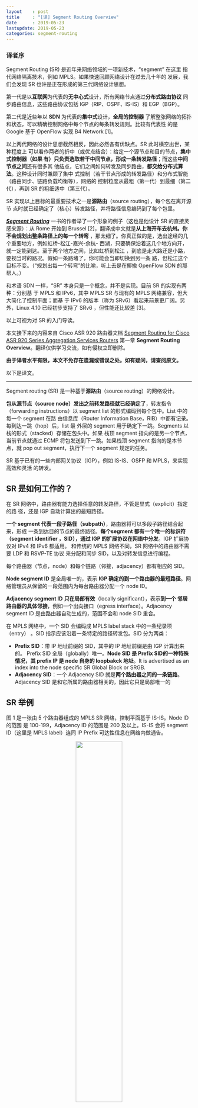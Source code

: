 ```yaml
---
layout    : post
title     : "[译] Segment Routing Overview"
date      : 2019-05-23
lastupdate: 2019-05-23
categories: segment-routing
---
```


### 译者序

Segment Routing (SR) 是近年来网络领域的一项新技术，“segment” 在这里
指代网络隔离技术，例如 MPLS。如果快速回顾网络设计在过去几十年的
发展，我们会发现 SR 也许是正在形成的第三代网络设计思想。

第一代是以**互联网**为代表的**无中心式**设计，所有网络节点通过**分布式路由协议**
同步路由信息，这些路由协议包括 IGP（RIP、OSPF、IS-IS）和 EGP（BGP）。

第二代是近些年以 **SDN** 为代表的**集中式**设计，**全局的控制器**
了解整张网络的拓扑和状态，可以精确控制网络中每个节点的每条转发规则。比较有代表性
的是 Google 基于 OpenFlow 实现 B4 Network [1]。

以上两代网络的设计思想截然相反，因此必然各有优缺点。SR 此时横空出世，某种程度上
可以看作两者的折中（或优点结合）：给定一个源节点和目的节点，**集中式控制器（如果
有）只负责选取若干中间节点，形成一条转发路径**；而这些**中间节点之间**还有很多其
他结点，它们之间如何转发及同步路由，**都交给分布式算法**。这种设计同时兼顾了集中
式控制（若干节点形成的转发路径）和分布式智能（路由同步、链路负载均衡等），网络的
控制粒度从最粗（第一代）到最细（第二代），再到 SR 的粗细适中（第三代）。

SR 实现以上目标的最重要技术之一是**源路由**（source routing），每个包在离开源节
点时就已经确定了（核心）转发路径，并将路径信息编码到了每个包里。

[***Segment Routing***](https://www.amazon.com/Segment-Routing-Part-Clarence-Filsfils-ebook/dp/B01I58LSUO)
一书的作者举了一个形象的例子（这也是他设计 SR 的直接灵感来源）：从 Rome 开始到
Brussel [2]，翻译成中文就是**从上海开车去杭州。你不会规划出整条路径上的每一个转弯**
，那太细了。你真正做的是，选出途经的几个重要地方，例如虹桥-松江-嘉兴-余杭-
西湖，只要确保沿着这几个地方向开，就一定能到达。至于两个地方之间，比如虹桥到松江
，到底是走大路还是小路，要视当时的路况。假如一条路堵了，你可能会当即切换到另一条
路，但松江这个目标不变。（“规划出每一个转弯”的比喻，听上去是在揶揄 OpenFlow SDN
的那帮人。）

和术语 SDN 一样，“SR” 本身只是一个概念，并不是实现。目前 SR 的实现有两种：分别基
于 MPLS 和 IPv6，其中 MPLS SR 与现有的 MPLS 网络兼容，但大大简化了控制平面；而基
于 IPv6 的版本（称为 SRv6）看起来前景更广阔。另外，Linux 4.10 已经初步支持了 SRv6
，但性能还比较差 [3]。

以上可视为对 SR 的入门导读。

本文接下来的内容来自 Cisco ASR 920 路由器文档 [Segment Routing for Cisco ASR 920
Series Aggregation Services
Routers](https://www.cisco.com/c/en/us/td/docs/routers/asr920/configuration/guide/segment-routing/segment-routing-book/overview.pdf)
第一章 **Segment Routing Overview**。翻译仅供学习交流，如有侵权立即删除。

**由于译者水平有限，本文不免存在遗漏或错误之处。如有疑问，请查阅原文。**

以下是译文。

----

Segment routing (SR) 是一种基于**源路由**（source routing）的网络设计。

**包从源节点（source node）发出之前转发路径就已经确定了**，转发指令（forwarding
instructions）以 segment list 的形式编码到每个包中。List 中的每一个 segment 在路
由信息库（Router Information Base，RIB）中都有记录。每到达一跳（hop）后，list 最
外层的 segment 用于确定下一跳。Segments 以栈的形式（stacked）存储在包头中。如果
栈顶 segment 指向的是另一个节点，当前节点就通过 ECMP 将包发送到下一跳。如果栈顶
segment 指向的是本节点，就 pop out segment，执行下一个 segment 规定的任务。

SR 基于已有的一些内部网关协议（IGP），例如 IS-IS、OSFP 和 MPLS，来实现高效和灵活
的转发。

## SR 是如何工作的？

在 SR 网络中，路由器有能力选择任意的转发路径，不管是显式（explicit）指定的路
径，还是 IGP 自动计算出的最短路径。

**一个 segment 代表一段子路径（subpath）**，路由器将可以多段子路径结合起来，形成
一条到达目的节点的最终路径。**每个segment 都有一个唯一的标识符（segment identifier
，SID），通过 IGP 的扩展协议在网络中分发**。IGP 扩展协议对 IPv4 和 IPv6 都适用。
和传统的 MPLS 网络不同，SR 网络中的路由器不需要 LDP 和 RSVP-TE 协议 来分配和同步
SID，以及对转发信息进行编程。

每个路由器（节点，node）和每个链路（邻接，adjacency）都有相应的 SID。

**Node segment ID** 是全局唯一的，表示 **IGP 确定的到一个路由器的最短路径**。网
络管理员从保留的一段范围内为每台路由器分配一个 node ID。

**Adjacency segment ID** **只在局部有效**（locally significant），表示**到一个
邻居路由器的具体邻接**，例如一个出向接口（egress interface）。Adjacency segment
ID 是由路由器自动生成的，范围不会和 node SID 重合。

在 MPLS 网络中，一个 SID 会编码成 MPLS label stack 中的一条纪录项（entry）
。SID 指示应该沿着一条特定的路径转发包。SID 分为两类：

* **Prefix SID**：带 IP 地址前缀的 SID，其中的 IP 地址前缀是由 IGP 计算出来的。
  Prefix SID 全局（globally）唯一。**Node SID 是 Prefix SID的一种特殊情况，其
  prefix IP 是 node 自身的 loopbakck 地址**。It is advertised
  as an index into the node specific SR Global Block or SRGB.
* **Adjacency SID**：一个 Adjacency SID 就是**两个路由器之间的一条链路**。Adjacency
  SID 是和它所属的路由器相关的，因此它只是局部唯一的

## SR 举例

图 1 是一张由 5 个路由器组成的 MPLS SR 网络，控制平面基于 IS-IS。Node ID 的范围
是 100-199，Adjacency ID 的范围是 200 及以上。IS-IS 会将 segment ID（这里是 MPLS
label）连同 IP Prefix 可达性信息在网络内做通告。

<p align="center"><img src="/assets/img/segment-routing-overview/1.png" width="50%" height="50%"></p>
<p align="center">图 1 五个路由器组成的一张 MPLS SR 网络</p>

在这个网络中，任何路由器想向路由器 E 发送流量，必须先将 103（路由器 E 的 node
SID）push 到 segment list，以便利用 IS-IS 最短路径转发流量。中间结点的MPLS 标签
交换（label-swapping）过程会保留 103 标签，直到包到达节点 E，如图 2 所示。

<p align="center"><img src="/assets/img/segment-routing-overview/2.png" width="50%" height="50%"></p>
<p align="center">图 2 MPLS 标签交换操作</p>

以上是通过 Node SID 实现的转发路径。**Adjacency segments 的行为与此不同**。例如
，如果一个包到达路由器 D，栈顶 MPLS label 是 203（D 到 E 的 adjacency SID），D
会先 pop label，然后将包转发给 E。

SIDs 可以组合成有序列表（ordered list）来实现**流量工程**（traffic engineering，
TE）。根据需求的不同，一个 segment list 可以包含：

1. 多个 adjacency segments
1. 多个 node segments
1. 多个 adjacency segments 和 node segments 的组合

上面例子还可以用 **node segments 和 adjacency segment 的组合**来实现，如图 3 所示：

1. 首先，路由器 A push label stack（104，203）到每个包
1. 然后，路由器 A 利用到最短路径和 ECMP 特性将包转发到路由器 D
1. 最后在路由器 D 经过一个显式的接口（203）到达目的地 E

整个过程中，路由器 A **无需向网络节点声明任何路径信息**（保存在每个包中）。**网
络的（配置）状态不受这条路径的影响，还是保持原来的配置**。也就是说，在保持网络状
态（配置）不变的情况下，A 设置的新路径生效（enforce）了。（作为对比，如果要在 SDN
中网络添加一条新的转发路径，那必然要对整个链路上的所有节点添加配置。）

<p align="center"><img src="/assets/img/segment-routing-overview/3.png" width="50%" height="50%"></p>
<p align="center">图 3 组合 Node segments 和 Adjacency segment 到达 E 的路径</p>

## SR 的好处

### Ready for SDN

**SR 被认为是 SDN 的首选架构之一**，而且它还是**应用工程化路由**（Application
Engineered Routing，AER）的基础。它在**基于网络的分布式智能**（例如链路和节点自
动保护）和**基于控制器的集中式智能**（例如流量优化）之间取得了很好的平衡。

SR 能够提供严格的网络**性能保证**、网络**资源的高效利用**、基于应用的交易（
application-based transactions）的高**可扩展性**。SR 使得网络**使用最少的状态信
息**（minimal state information）来满足这些需求。

SR 可以很容易地集成到基于控制器的 SDN 架构，下图是一个示例，其中的控制器负责集中
式优化，包括带宽控制。

<p align="center"><img src="/assets/img/segment-routing-overview/4.png" width="50%" height="50%"></p>
<p align="center">图 4 SDN 控制器</p>

在这个方案中，SDN 控制器了解整张网络的拓扑和flow。路由器申请到目的地的一条路
径时，声明它期望的特性，例如延迟、带宽、链路多样性。控制器据此计算出一条最优路径，
返回 segment list（例如一个 MPLS label stack）。然后路由器将这个 segment
list 编码到包头中，而控制器不需要对网络做任何额外的配置（signaling）。

### 网络无需维护任何应用状态

无需向网络添加任何应用状态（application state），segment list 就可以实现完全的网
络虚拟化。状态信息以 segment list 的形式编码在每个包中。因为**网络只需维护
segment 状态**（node/adjacency segment ID，数量非常少而且变更不频繁），因此**可
以支持非常大 —— 而且非常高频—— 的 transaction-based 的应用请求**，而不会给网络造
成任何负担。

### 简化/简单

* 当用于 MPLS 数据平面时，SR 可以通过隧道的方式将 MPLS 服务（VPN、VPLS、VPWS）
  从一个 ingress provider edge（供应商边缘路由器）送到一个 egress provider
  edge，只需要 IGP（IS-IS 或 OSPF），而不需要其他协议
* 不需要额外的协议（例如 LDP 或 RSVP）来分发标签
* 可以复用已有网络基础设施，支持 ECMP（使用 node segment ID）

### 支持快速重路由（FRR）

对任何拓扑都支持快速重路由（Fast ReRoute）。在链路或节点挂掉的情况下，MPLS 依靠
FRR 实现收敛。有了 SR 之后，**收敛时间**可以做到 `50ms` 以下。

### 适用于大规模数据中心

* 用 BGP 分发 node SID，类似于 IGP 分发 node SID
* Any node within the topology allocates the same BGP segment for the same
  switch
* 支持 ECMP 和 FRR（BGP PIC：Prefix Independent Convergence）
* 流量工程的基石之一，SRTE

### 可扩展

* 避免了 LDP database 中的成千上万的标签
* 避免了网络中成千上万的 MPLS TE LSP
* 避免了成千上万的隧道配置

### 双平面网络（Dual-plane networks）

* 支持 Dual-plane（MPLS 和 SRv6？），支持跨 plane 的转发策略（disjointness
  enforcement）
* 任播（anycast）SID 支持宏策略（macro policy），类似于：“从 node A 注入的、到达
  node Z 的 flow 1，必须经过 plane 1 到达”，“从 node A 注入的、目的是 node Z 的
  flow 2，必须经过 plane 2 转发”

### 集中式流量工程

* 控制器和编排平台可以和 SR 流量工程联动，实现集中式优化，例如 WAN 优化
* 网络变动，例如拥塞，可以触发应用重新计算 SR TE tunnel 的 placement 方式
* SR tunnel 可以由编排器通过南向接口（例如 PCE）动态编程
* 敏捷网络编程，不需要对中间结点和尾节点做任何配置，也不需要对每条 flow 做配置（
  signaling）

### Egress Peering 流量工程（EPE）

* SR 支持集中式 EPE
* 控制器指导流量从 ingress provider edge（边界路由器）和内容源（包从边界路由器开
  始转发）**依照指定的路径和接口**到达 egress provider edge
* 用 **BGP “peering” SID** 表达**源路由域内路径**（source-routed inter-domain path）
* 控制器通过 BGP Link Status（BGP-LS） EPE 路由学习 BGP peering SID 和 egress 边界路由器外部的拓扑
* 控制器编程控制 ingress 点的期望路径

### 即插即用（Plug-and-Play）部署

和当前的 MPLS 网络兼容。

## SR 的限制

1. Segment Routing must be globally enabled on the chassis before enabling it on the IGPs, like ISIS or OSPF.
1. Segment routing must be configured on the ISIS instance before configuring a prefix SID value.
1. The prefix SID value must be removed from all the interfaces under the same ISIS instance before disabling segment routing.

## References

1. Jain, Sushant, et al. ["B4: Experience with a globally-deployed software
   defined WAN."](https://dl.acm.org/citation.cfm?id=2486019) ACM SIGCOMM
   Computer Communication Review. Vol. 43. No. 4. ACM, 2013.
2. Clarence Filsfils, Kris Michielsen, Ketan Talaulikar, [Segment Routing Part
   I](https://www.amazon.com/Segment-Routing-Part-Clarence-Filsfils-ebook/dp/B01I58LSUO), 2016
3. Lebrun, David, and Olivier Bonaventure. ["Implementing IPv6 segment routing in
   the linux kernel."](https://inl.info.ucl.ac.be/system/files/paper_10.pdf)
   Proceedings of the Applied Networking Research Workshop.  ACM, 2017.
